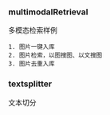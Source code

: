 ### multimodalRetrieval 
多模态检索样例

    1. 图片一键入库
    2. 图片检索，以图搜图、以文搜图
    3. 图片去重入库

### textsplitter
文本切分